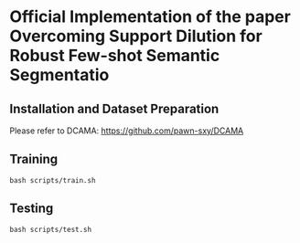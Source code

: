 # Official Implementation of the paper Overcoming Support Dilution for Robust Few-shot Semantic Segmentatio

## Installation and Dataset Preparation
Please refer to DCAMA: https://github.com/pawn-sxy/DCAMA

## Training
```
bash scripts/train.sh
```

## Testing
```
bash scripts/test.sh
```
